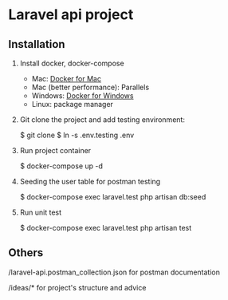 # Laravel api project

## Installation

1. Install docker, docker-compose

    - Mac: [Docker for Mac](https://docs.docker.com/docker-for-mac/)
    - Mac (better performance): Parallels
    - Windows: [Docker for Windows](https://docs.docker.com/docker-for-windows/)
    - Linux: package manager

2. Git clone the project and add testing environment:

    $ git clone 
    $ ln -s .env.testing .env

2. Run project container

    $ docker-compose up -d

3. Seeding the user table for postman testing

    $ docker-compose exec laravel.test php artisan db:seed

4. Run unit test

    $ docker-compose exec laravel.test php artisan test

## Others

/laravel-api.postman_collection.json for postman documentation

/ideas/* for project's structure and advice